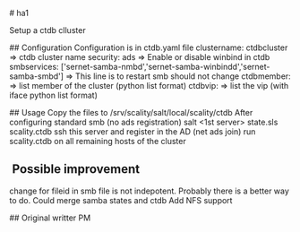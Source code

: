 # ha1

Setup a ctdb clluster

## Configuration
Configuration is in ctdb.yaml file
clustername: ctdbcluster
  => ctdb cluster name
security: ads
  => Enable or disable winbind in ctdb
smbservices: ['sernet-samba-nmbd','sernet-samba-winbindd','sernet-samba-smbd']
  => This line is to restart smb should not change
ctdbmember:
  => list member of the cluster (python list format)
ctdbvip:
  => list the vip (with iface python list format)

## Usage
Copy the files to /srv/scality/salt/local/scality/ctdb
After configuring standard smb (no ads registration) 
salt <1st server> state.sls scality.ctdb 
ssh this server and register in the AD (net ads join) 
run scality.ctdb on all remaining hosts of the cluster

##  Possible improvement
change for fileid in smb file is not indepotent. Probably there is a better way to do.
Could merge samba states and ctdb 
Add NFS support 

## Original writter
PM
